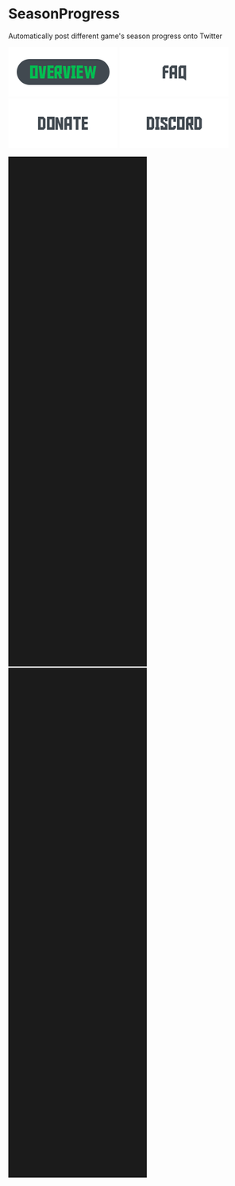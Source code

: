 # SeasonProgress
Automatically post different game's season progress onto Twitter

![Overview-Button](/Assets/buttons/overview-clicked.png) ![FAQ-Button](/Assets/buttons/faq-unclicked.png) ![Donate-Button](/Assets/buttons/donate-unclicked.png) ![Discord-Button](/Assets/buttons/discord-unclicked.png)

![Banner](/.github/banner.png) ![Banner](/.github/banner.png)
